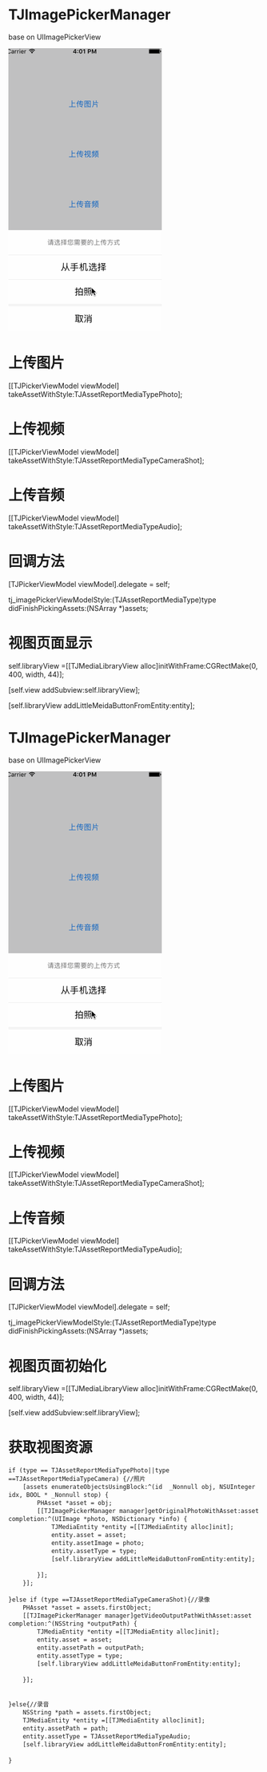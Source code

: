 # TJImagePickerManager

base on UIImagePickerView

![image](https://github.com/wangpt/TJImagePickerManager/blob/master/Untitled.gif)
# 上传图片
[[TJPickerViewModel viewModel] takeAssetWithStyle:TJAssetReportMediaTypePhoto];

# 上传视频
[[TJPickerViewModel viewModel] takeAssetWithStyle:TJAssetReportMediaTypeCameraShot];

# 上传音频
[[TJPickerViewModel viewModel] takeAssetWithStyle:TJAssetReportMediaTypeAudio];

# 回调方法
[TJPickerViewModel viewModel].delegate = self;

tj_imagePickerViewModelStyle:(TJAssetReportMediaType)type didFinishPickingAssets:(NSArray *)assets;

# 视图页面显示
self.libraryView =[[TJMediaLibraryView alloc]initWithFrame:CGRectMake(0, 400, width, 44)];

[self.view addSubview:self.libraryView];

[self.libraryView addLittleMeidaButtonFromEntity:entity];


# TJImagePickerManager

base on UIImagePickerView

![image](https://github.com/wangpt/TJImagePickerManager/blob/master/Untitled.gif)
# 上传图片
[[TJPickerViewModel viewModel] takeAssetWithStyle:TJAssetReportMediaTypePhoto];

# 上传视频
[[TJPickerViewModel viewModel] takeAssetWithStyle:TJAssetReportMediaTypeCameraShot];

# 上传音频
[[TJPickerViewModel viewModel] takeAssetWithStyle:TJAssetReportMediaTypeAudio];

# 回调方法
[TJPickerViewModel viewModel].delegate = self;

tj_imagePickerViewModelStyle:(TJAssetReportMediaType)type didFinishPickingAssets:(NSArray *)assets;

# 视图页面初始化
self.libraryView =[[TJMediaLibraryView alloc]initWithFrame:CGRectMake(0, 400, width, 44)];

[self.view addSubview:self.libraryView];

# 获取视图资源
    if (type == TJAssetReportMediaTypePhoto||type ==TJAssetReportMediaTypeCamera) {//照片
        [assets enumerateObjectsUsingBlock:^(id  _Nonnull obj, NSUInteger idx, BOOL * _Nonnull stop) {
            PHAsset *asset = obj;
            [[TJImagePickerManager manager]getOriginalPhotoWithAsset:asset completion:^(UIImage *photo, NSDictionary *info) {
                TJMediaEntity *entity =[[TJMediaEntity alloc]init];
                entity.asset = asset;
                entity.assetImage = photo;
                entity.assetType = type;
                [self.libraryView addLittleMeidaButtonFromEntity:entity];

            }];
        }];
        
    }else if (type ==TJAssetReportMediaTypeCameraShot){//录像
        PHAsset *asset = assets.firstObject;
        [[TJImagePickerManager manager]getVideoOutputPathWithAsset:asset completion:^(NSString *outputPath) {
            TJMediaEntity *entity =[[TJMediaEntity alloc]init];
            entity.asset = asset;
            entity.assetPath = outputPath;
            entity.assetType = type;
            [self.libraryView addLittleMeidaButtonFromEntity:entity];
            
        }];
        
        
    }else{//录音
        NSString *path = assets.firstObject;
        TJMediaEntity *entity =[[TJMediaEntity alloc]init];
        entity.assetPath = path;
        entity.assetType = TJAssetReportMediaTypeAudio;
        [self.libraryView addLittleMeidaButtonFromEntity:entity];
        
    }
    
    


